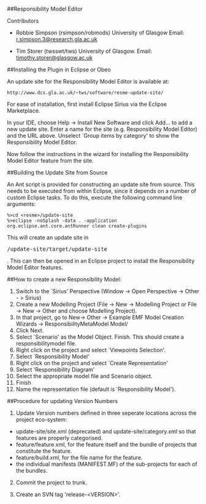 ##Responsibility Model Editor

Contributors

  * Robbie Simpson (rsimpson/robmods)
    University of Glasgow
    Email: r.simpson.3@research.gla.ac.uk
   
  * Tim Storer (twsswt/tws)
    University of Glasgow.
    Email: timothy.storer@glasgow.ac.uk

##Installing the Plugin in Eclipse or Obeo

An update site for the Responsibility Model Editor is available at:

    http://www.dcs.gla.ac.uk/~tws/software/resme-update-site/

For ease of installation, first install Eclipse Sirius via the Eclipse Marketplace.
    
In your IDE, choose Help -> Install New Software and click Add... to add a new update site.  Enter a name for the site (e.g. Responsibility Model Editor) and the URL above. Unselect `Group items by 
category' to show the Responsibility Model Editor.

Now follow the instructions in the wizard for installing the Responsibility Model Editor feature from the site.

##Building the Update Site from Source

An Ant script is provided for constructing an update site from source.  This 
needs to be executed from within Eclipse, since it depends on a number of 
custom Eclipse tasks.  To do this, execute the following command line arguments:

    %>cd <resme>/update-site
    %>eclipse -noSplash -data . -application org.eclipse.ant.core.antRunner clean create-plugins

This will create an update site in <pre><resme>/update-site/target/update-site</pre>.  This can then be opened in an Eclipse project to install the Responsibility Model Editor features.

##How to create a new Responsibility Model:

  1. Switch to the `Sirius' Perspective (Window -> Open Perspective -> Other - > Sirius)
  2. Create a new Modelling Project (File -> New -> Modelling Project or File -> New -> Other and choose Modelling Project).
  3. In that project, go to New-> Other -> Example EMF Model Creation Wizards -> ResponsibilityMetaModel Model/
  4. Click Next.
  5. Select `Scenario' as the Model Object. Finish.  This should create a responsibilitymodel file.
  6. Right click on the project and select `Viewpoints Selection'.
  7. Select `Responsibility Model'
  8. Right click on the project and select `Create Representation'
  9. Select 'Responsibility Diagram'
  10. Select the appropriate model file and Scenario object.
  11. Finish
  12. Name the representation file (default is 'Responsibility Model').


##Procedure for updating Version Numbers

1. Update Version numbers defined in three seperate locations across the project eco-system:

  * update-site/site.xml (deprecated) and update-site/category.xml so that features are properly categorised.
  * feature/feature.xml, for the feature itself and the bundle of projects that constitute the feature.
  * feature/build.xml, for the file name for the feature.
  * the individual manifests (MANIFEST.MF) of the sub-projects for each of the bundles.

2. Commit the project to trunk.

3. Create an SVN tag 'release-&lt;VERSION&gt;'.
